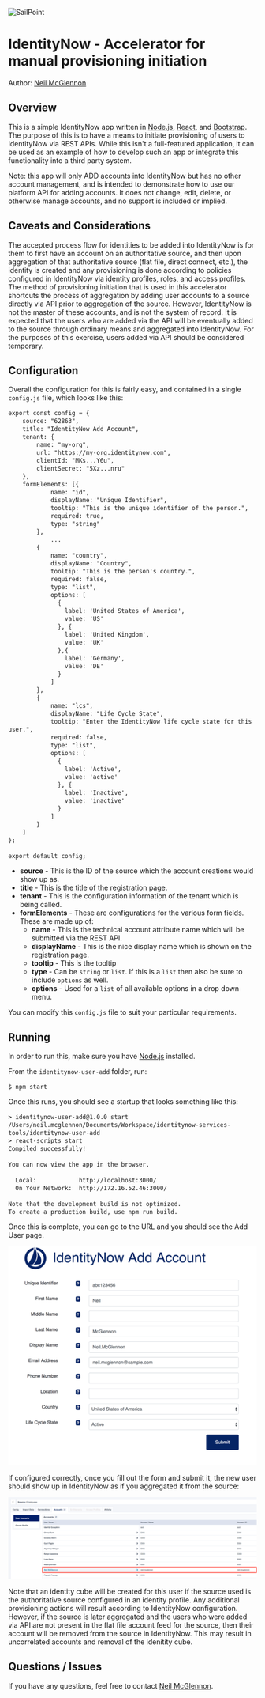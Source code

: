 ![SailPoint](https://files.accessiq.sailpoint.com/modules/builds/static-assets/perpetual/sailpoint/logo/1.0/sailpoint_logo_color_228x50.png)

# IdentityNow - Accelerator for manual provisioning initiation

Author: [Neil McGlennon](mailto:neil.mcglennon@sailpoint.com)

## Overview

This is a simple IdentityNow app written in [Node.js](https://nodejs.org/en/), [React](), and [Bootstrap](). The purpose of this is to have a means to initiate provisioning of users to IdentityNow via REST APIs. While this isn't a full-featured application, it can be used as an example of how to develop such an app or integrate this functionality into a third party system. 

Note: this app will only ADD accounts into IdentityNow but has no other account management, and is intended to demonstrate how to use our platform API for adding accounts. It does not change, edit, delete, or otherwise manage accounts, and no support is included or implied.

## Caveats and Considerations

The accepted process flow for identities to be added into IdentityNow is for them to first have an account on an authoritative source, and then upon aggregation of that authoritative source (flat file, direct connect, etc.), the identity is created and any provisioning is done according to policies configured in IdentityNow via identity profiles, roles, and access profiles. The method of provisioning initiation that is used in this accelerator shortcuts the process of aggregation by adding user accounts to a source directly via API prior to aggregation of the source. However, IdentityNow is not the master of these accounts, and is not the system of record. It is expected that the users who are added via the API will be eventually added to the source through ordinary means and aggregated into IdentityNow. For the purposes of this exercise, users added via API should be considered temporary.

## Configuration

Overall the configuration for this is fairly easy, and contained in a single `config.js` file, which looks like this:

~~~
export const config = {
    source: "62863",
    title: "IdentityNow Add Account",
    tenant: {
        name: "my-org",
        url: "https://my-org.identitynow.com",
        clientId: "MKs...Y6u",
        clientSecret: "5Xz...nru"
    },
    formElements: [{
            name: "id",
            displayName: "Unique Identifier",
            tooltip: "This is the unique identifier of the person.",
            required: true,
            type: "string"
        },
			...
        {
            name: "country",
            displayName: "Country",
            tooltip: "This is the person's country.",
            required: false,
            type: "list",
            options: [
              {
                label: 'United States of America',
                value: 'US'
              }, {
                label: 'United Kingdom',
                value: 'UK'
              },{
                label: 'Germany',
                value: 'DE'
              }
            ]
        },
        {
            name: "lcs",
            displayName: "Life Cycle State",
            tooltip: "Enter the IdentityNow life cycle state for this user.",
            required: false,
            type: "list",
            options: [
              {
                label: 'Active',
                value: 'active'
              }, {
                label: 'Inactive',
                value: 'inactive'
              }
            ]
        }
    ]
};

export default config;
~~~

- **source** - This is the ID of the source which the account creations would show up as.
- **title** - This is the title of the registration page.
- **tenant** - This is the configuration information of the tenant which is being called.
- **formElements** - These are configurations for the various form fields.  These are made up of:
  - **name** - This is the technical account attribute name which will be submitted via the REST API.
  - **displayName** - This is the nice display name which is shown on the registration page.
  - **tooltip** - This is the tooltip 
  - **type** - Can be `string` or `list`.  If this is a `list` then also be sure to include `options` as well.
  - **options** - Used for a `list` of all available options in a drop down menu.

You can modify this `config.js` file to suit your particular requirements.

## Running

In order to run this, make sure you have [Node.js](https://nodejs.org/en/) installed.

From the `identitynow-user-add` folder, run:

~~~
$ npm start
~~~

Once this runs, you should see a startup that looks something like this:

~~~
> identitynow-user-add@1.0.0 start /Users/neil.mcglennon/Documents/Workspace/identitynow-services-tools/identitynow-user-add
> react-scripts start
Compiled successfully!

You can now view the app in the browser.

  Local:            http://localhost:3000/
  On Your Network:  http://172.16.52.46:3000/

Note that the development build is not optimized.
To create a production build, use npm run build.
~~~

Once this is complete, you can go to the URL and you should see the Add User page.

![SailPoint](./doc/add-user.png) 

If configured correctly, once you fill out the form and submit it, the new user should show up in IdentityNow as if you aggregated it from the source:

![SailPoint](./doc/screen04.png)

Note that an identity cube will be created for this user if the source used is the authoritative source configured in an identity profile. Any additional provisioning actions will result according to IdentityNow configuration. However, if the source is later aggregated and the users who were added via API are not present in the flat file account feed for the source, then their account will be removed from the source in IdentityNow. This may result in uncorrelated accounts and removal of the idenitity cube.

## Questions / Issues

If you have any questions, feel free to contact [Neil McGlennon](mailto:neil.mcglennon@sailpoint.com). 
